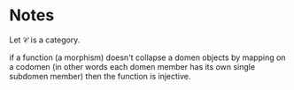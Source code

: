 # Notes

Let $\mathcal{C}$ is a category.

if a function (a morphism) doesn't collapse a domen objects by mapping on a codomen (in other words each domen member has its own single subdomen member) then the function is injective.

